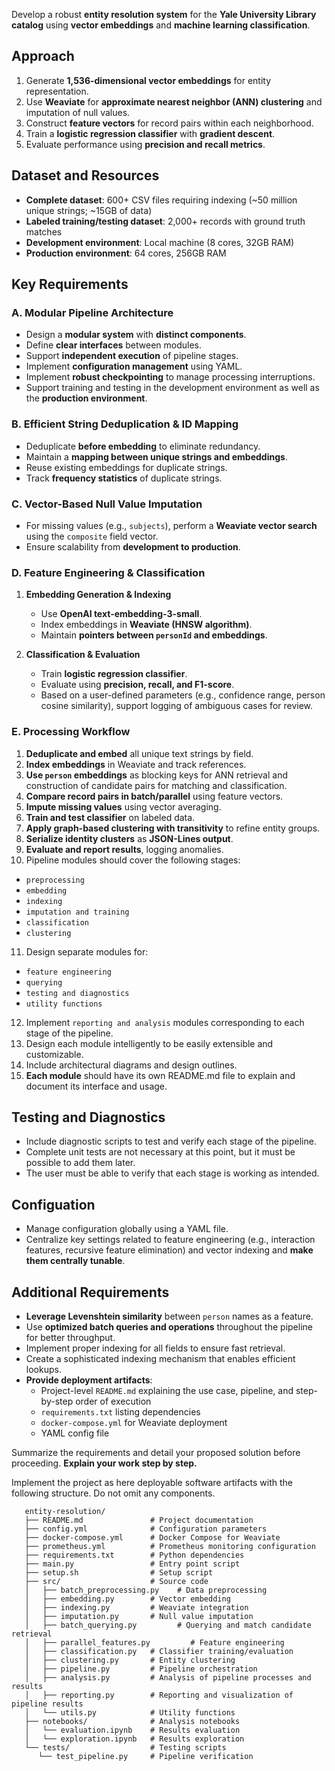 Develop a robust **entity resolution system** for the **Yale University Library catalog** using **vector embeddings** and **machine learning classification**.

## Approach
1. Generate **1,536-dimensional vector embeddings** for entity representation.
2. Use **Weaviate** for **approximate nearest neighbor (ANN) clustering** and imputation of null values.
3. Construct **feature vectors** for record pairs within each neighborhood.
4. Train a **logistic regression classifier** with **gradient descent**.
5. Evaluate performance using **precision and recall metrics**.

## Dataset and Resources
- **Complete dataset**: 600+ CSV files requiring indexing (~50 million unique strings; ~15GB of data)
- **Labeled training/testing dataset**: 2,000+ records with ground truth matches
- **Development environment**: Local machine (8 cores, 32GB RAM)
- **Production environment**: 64 cores, 256GB RAM

## Key Requirements

### A. **Modular Pipeline Architecture**
- Design a **modular system** with **distinct components**.
- Define **clear interfaces** between modules.
- Support **independent execution** of pipeline stages.
- Implement **configuration management** using YAML.
- Implement **robust checkpointing** to manage processing interruptions.
- Support training and testing in the development environment as well as the **production environment**.

### B. **Efficient String Deduplication & ID Mapping**
- Deduplicate **before embedding** to eliminate redundancy.
- Maintain a **mapping between unique strings and embeddings**.
- Reuse existing embeddings for duplicate strings.
- Track **frequency statistics** of duplicate strings.

### C. **Vector-Based Null Value Imputation**
- For missing values (e.g., `subjects`), perform a **Weaviate vector search** using the `composite` field vector.
- Ensure scalability from **development to production**.

### D. **Feature Engineering & Classification**
1. **Embedding Generation & Indexing**
   - Use **OpenAI text-embedding-3-small**.
   - Index embeddings in **Weaviate (HNSW algorithm)**.
   - Maintain **pointers between `personId` and embeddings**.

2. **Classification & Evaluation**
   - Train **logistic regression classifier**.
   - Evaluate using **precision, recall, and F1-score**.
   - Based on a user-defined parameters (e.g., confidence range, person cosine similarity), support logging of ambiguous cases for review.

### E. **Processing Workflow**
1. **Deduplicate and embed** all unique text strings by field.
2. **Index embeddings** in Weaviate and track references.
3. **Use `person` embeddings** as blocking keys for ANN retrieval and construction of candidate pairs for matching and classification.
4. **Compare record pairs in batch/parallel** using feature vectors.
5. **Impute missing values** using vector averaging.
6. **Train and test classifier** on labeled data.
7. **Apply graph-based clustering with transitivity** to refine entity groups.
8. **Serialize identity clusters** as **JSON-Lines output**.
9. **Evaluate and report results**, logging anomalies.
10. Pipeline modules should cover the following stages: 
   - `preprocessing`
   - `embedding`
   - `indexing`
   - `imputation and training`
   - `classification`
   - `clustering`
11. Design separate modules for:
   - `feature engineering`
   - `querying`
   - `testing and diagnostics`
   - `utility functions`
12. Implement `reporting and analysis` modules corresponding to each stage of the pipeline.
13. Design each module intelligently to be easily extensible and customizable.
14. Include architectural diagrams and design outlines.
15. **Each module** should have its own README.md file to explain and document its interface and usage.

## Testing and Diagnostics
- Include diagnostic scripts to test and verify each stage of the pipeline.
- Complete unit tests are not necessary at this point, but it must be possible to add them later.
- The user must be able to verify that each stage is working as intended. 

## Configuation
- Manage configuration globally using a YAML file.
- Centralize key settings related to feature engineering (e.g., interaction features, recursive feature elimination) and vector indexing and **make them centrally tunable**.

## Additional Requirements
- **Leverage Levenshtein similarity** between `person` names as a feature.
- Use **optimized batch queries and operations** throughout the pipeline for better throughput.
- Implement proper indexing for all fields to ensure fast retrieval.
- Create a sophisticated indexing mechanism that enables efficient lookups.
- **Provide deployment artifacts**:
  - Project-level `README.md` explaining the use case, pipeline, and step-by-step order of execution
  - `requirements.txt` listing dependencies
  - `docker-compose.yml` for Weaviate deployment
  - YAML config file

Summarize the requirements and detail your proposed solution before proceeding. **Explain your work step by step.**

Implement the project as here deployable software artifacts with the following structure. Do not omit any components.

```
   entity-resolution/
   ├── README.md               # Project documentation
   ├── config.yml              # Configuration parameters
   ├── docker-compose.yml      # Docker Compose for Weaviate
   ├── prometheus.yml          # Prometheus monitoring configuration
   ├── requirements.txt        # Python dependencies
   ├── main.py                 # Entry point script
   ├── setup.sh                # Setup script
   ├── src/                    # Source code
   │   ├── batch_preprocessing.py    # Data preprocessing
   │   ├── embedding.py        # Vector embedding
   │   ├── indexing.py         # Weaviate integration
   │   ├── imputation.py       # Null value imputation
   │   ├── batch_querying.py         # Querying and match candidate retrieval
   │   ├── parallel_features.py         # Feature engineering
   │   ├── classification.py   # Classifier training/evaluation
   │   ├── clustering.py       # Entity clustering
   │   ├── pipeline.py         # Pipeline orchestration
   │   ├── analysis.py         # Analysis of pipeline processes and results
   │   ├── reporting.py        # Reporting and visualization of pipeline results
   │   └── utils.py            # Utility functions
   ├── notebooks/              # Analysis notebooks
   │   └── evaluation.ipynb    # Results evaluation
   │   └── exploration.ipynb   # Results exploration
   └── tests/                  # Testing scripts
      └── test_pipeline.py     # Pipeline verification
```